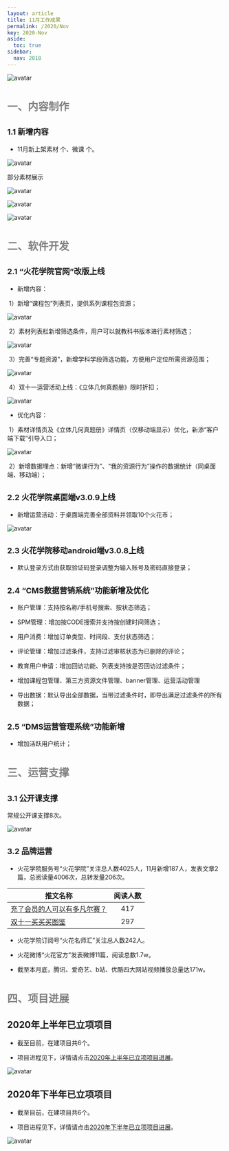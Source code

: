 ```yaml
---
layout: article
title: 11月工作成果
permalink: /2020/Nov
key: 2020-Nov
aside:
  toc: true
sidebar:
  nav: 2018
---
```



<bro/><bro/>

![avatar](images/20201101.png)

# <font size="5" color="gray">一、内容制作</font>

## <font size="4" >1.1 新增内容</font>

- 11月新上架素材  个、微课  个。

![avatar](images/20201102.png)

部分素材展示

![avatar](images/20201003.png)

![avatar](images/20201004.png)

![avatar](images/20201005.png)

# <font size="5" color="gray">二、软件开发</font>

## <font size="4" >2.1 “火花学院官网”改版上线</font>

- 新增内容：

&nbsp;1）新增“课程包”列表页，提供系列课程包资源；

![avatar](images/20201006.png)

&nbsp;2）素材列表栏新增筛选条件，用户可以就教科书版本进行素材筛选；

![avatar](images/20201007.png)

&nbsp;3）完善“专题资源”，新增学科学段筛选功能，方便用户定位所需资源范围；

![avatar](images/20201009.png)

&nbsp;4）双十一运营活动上线：《立体几何真题册》限时折扣；

![avatar](images/202010010.png)

- 优化内容：

&nbsp;1）素材详情页及《立体几何真题册》详情页（仅移动端显示）优化，新添“客户端下载”引导入口；

![avatar](images/202010008.png)

&nbsp;2）新增数据埋点：新增“微课行为”、“我的资源行为”操作的数据统计（同桌面端、移动端）；

## <font size="4" >2.2 火花学院桌面端v3.0.9上线</font>

- 新增运营活动：于桌面端完善全部资料并领取10个火花币；

![avatar](images/20201012.png)

## <font size="4" >2.3 火花学院移动android端v3.0.8上线</font>

- 默认登录方式由获取验证码登录调整为输入账号及密码直接登录；

## <font size="4" >2.4 “CMS数据营销系统”功能新增及优化</font>

- 账户管理：支持按名称/手机号搜索、按状态筛选；

- SPM管理：增加按CODE搜索并支持按创建时间筛选；

- 用户消费：增加订单类型、时间段、支付状态筛选；

- 评论管理：增加过滤条件，支持过滤审核状态为已删除的评论；

- 教育用户申请：增加回访功能、列表支持按是否回访过滤条件；

- 增加课程包管理、第三方资源文件管理、banner管理、运营活动管理

- 导出数据：默认导出全部数据，当带过滤条件时，即导出满足过滤条件的所有数据；

## <font size="4" >2.5 “DMS运营管理系统”功能新增</font>

- 增加活跃用户统计；

# <font size="5" color="gray">三、运营支撑</font>

## <font size="4" >3.1 公开课支撑</font>

常规公开课支撑8次。

![avatar](images/20201113.png)

## <font size="4" >3.2 品牌运营</font>

- 火花学院服务号“火花学院”关注总人数4025人，11月新增187人，发表文章2篇，总阅读量4006次，总转发量206次。

| 推文名称 |  阅读人数  | 
|-------------|:------:|
[充了会员的人可以有多凡尔赛？](https://mp.weixin.qq.com/s/BRLbmWkFekDwl6mnYe5dHw)|	417|
[双十一买买买图鉴](https://mp.weixin.qq.com/s/IxpUz3iSpMU2V1t2bAL_uA)|	297|

- 火花学院订阅号“火花名师汇”关注总人数242人。

- 火花微博“火花官方”发表微博11篇，阅读总数1.7w。

- 截至本月底，腾讯、爱奇艺、b站、优酷四大网站视频播放总量达171w。

# <font size="5" color="gray">四、项目进展</font>

## 2020年上半年已立项项目

- 截至目前，在建项目共6个。

- 项目进程见下，详情请点击[2020年上半年已立项项目进展](https://github.com/Xiyue-team/doc_monthlyreport/blob/master/project/2020/Oct.md)。
 
![avatar](images/202010014.png)

## 2020年下半年已立项项目

- 截至目前，在建项目共6个。

- 项目进程见下，详情请点击[2020年下半年已立项项目进展](https://github.com/Xiyue-team/doc_monthlyreport/blob/master/project/2020/Oct.md)。
 
![avatar](images/202010015.png)


